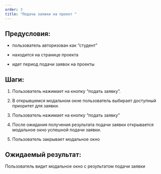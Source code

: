 ```yaml
---
order: 3
title: "Подача заявки на проект "
---
```


## Предусловия:

-  пользователь авторизован как “студент”

-  находится на странице проекта

-  идет период подачи заявок на проекты

## Шаги:

1. Пользователь нажимает на кнопку “подать заявку”.

2. В открывшемся модальном окне пользователь выбирает доступный приоритет для заявки.

3. Пользователь нажимает на кнопку “подать заявку”

4. После ожидания получения результата подачи заявки открывается модальное окно успешной подачи заявки.

5. Пользователь закрывает модальное окно

## Ожидаемый результат:

Пользователь видит модальное окно с результатом подачи заявки
